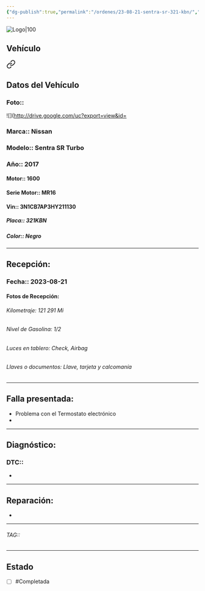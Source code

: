 ```yaml
---
{"dg-publish":true,"permalink":"/ordenes/23-08-21-sentra-sr-321-kbn/","created":"","updated":""}
---
```


![Logo|100](http://drive.google.com/uc?export=view&id=137fl3TIZ0-PU8b-Pt0bsjclwHub_u78G)

## Vehículo

<div class="transclusion internal-embed is-loaded"><a class="markdown-embed-link" href="/vehiculos/nissan/sentra-sr-321-kbn/#datos-del-vehiculo" aria-label="Open link"><svg xmlns="http://www.w3.org/2000/svg" width="24" height="24" viewBox="0 0 24 24" fill="none" stroke="currentColor" stroke-width="2" stroke-linecap="round" stroke-linejoin="round" class="svg-icon lucide-link"><path d="M10 13a5 5 0 0 0 7.54.54l3-3a5 5 0 0 0-7.07-7.07l-1.72 1.71"></path><path d="M14 11a5 5 0 0 0-7.54-.54l-3 3a5 5 0 0 0 7.07 7.07l1.71-1.71"></path></svg></a><div class="markdown-embed">



## Datos del Vehículo 
### Foto:: 
![](http://drive.google.com/uc?export=view&id=

### Marca:: Nissan
### Modelo:: Sentra SR Turbo
### Año:: 2017
#### Motor:: 1600
#### Serie Motor:: MR16
#### Vin:: 3N1CB7AP3HY211130
##### Placa:: 321KBN
##### Color:: Negro
---


</div></div>


## Recepción:
### Fecha:: 2023-08-21
#### Fotos de Recepción: 

###### Kilometraje: 121 291 Mi
###### Nivel de Gasolina: 1/2
###### Luces en tablero: Check, Airbag
###### Llaves o documentos: Llave, tarjeta y calcomanía 

---

## Falla presentada:
- Problema con el Termostato electrónico
- 


---

## Diagnóstico:
### DTC:: 

- 

---
## Reparación:
- 

---

###### TAG:: 

---

## Estado

- [ ] #Completada